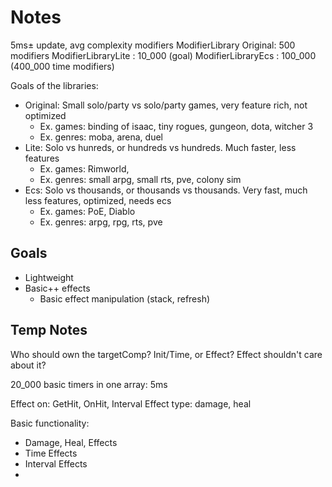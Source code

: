 # Notes

5ms± update, avg complexity modifiers
ModifierLibrary Original: 500 modifiers
ModifierLibraryLite : 10_000 (goal)
ModifierLibraryEcs : 100_000 (400_000 time modifiers)

Goals of the libraries:
* Original: Small solo/party vs solo/party games, very feature rich, not optimized
  * Ex. games: binding of isaac, tiny rogues, gungeon, dota, witcher 3
  * Ex. genres: moba, arena, duel
* Lite: Solo vs hunreds, or hundreds vs hundreds. Much faster, less features
  * Ex. games: Rimworld,
  * Ex. genres: small arpg, small rts, pve, colony sim
* Ecs: Solo vs thousands, or thousands vs thousands. Very fast, much less features, optimized, needs ecs
  * Ex. games: PoE, Diablo
  * Ex. genres: arpg, rpg, rts, pve

## Goals

* Lightweight
* Basic++ effects
  * Basic effect manipulation (stack, refresh)

## Temp Notes

Who should own the targetComp?
Init/Time, or Effect?
Effect shouldn't care about it?

20_000 basic timers in one array: 5ms

Effect on: GetHit, OnHit, Interval
Effect type: damage, heal

Basic functionality:
* Damage, Heal, Effects
* Time Effects
* Interval Effects
* 
